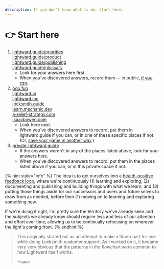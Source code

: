 ```yaml
---
description: If you don't know what to do, start here.
---
```


# 👉 Start here

1. [lightward.guide/priorities](priorities.md)\
   [lightward.guide/product](product/)\
   [lightward.guide/publishing](publishing.md)\
   [lightward.guide/glossary](glossary/)
   * Look for your answers here first.
   * When you've discovered answers, record them — in public, [if you can](publishing.md).
2. [ooo.fun](https://ooo.fun/)\
   [lightward.ai](https://lightward.ai/)\
   [lightward.inc](https://lightward.inc/)\
   [locksmith.guide](https://www.locksmith.guide/)\
   [learn.mechanic.dev](http://learn.mechanic.dev/)\
   [a-relief-strategy.com](https://app.gitbook.com/o/-MQtpp5Rwkn5U2ehp5j5/s/zku5Sd7NAWejfg0yA9A8/)\
   [isaacbowen.com](https://app.gitbook.com/o/-MQtpp5Rwkn5U2ehp5j5/s/LAkEXZiQJDxsC0OipdSQ/)
   * Look here next.
   * When you've discovered answers to record, put them in lightward.guide if you can, or in one of these specific places if not. (Or, [save your game in another way](product/).)
3. [private.lightward.guide](https://private.lightward.guide/)
   * If the answers weren't in any of the places listed above, look for your answers here.
   * When you've discovered answers to record, put them in the places listed above if you can, or in this private space if not.

{% hint style="info" %}
The idea is to get ourselves into a [health-positive feedback loop](priorities.md), where we're continuously (1) learning and exploring, (2) documenting and publishing and building things with what we learn, and (3) putting those things aside for our successors and users and future selves to draw from as needed, before then (1) moving on to learning and exploring something new.

If we're doing it right, I'm pretty sure the territory we've already seen and the subjects we already know should require less and less of our attention and effort over time, allowing us to be continually refocusing on wherever the light's coming from.
{% endhint %}

> This originally started out as an attempt to make a flow-chart for use while doing Locksmith customer support. As I worked on it, it became very very obvious that the patterns in the flowchart were common to how Lightward itself works.
>
> -Isaac
